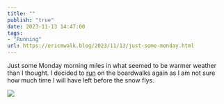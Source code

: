 ```yaml
---
title: ""
publish: "true"
date: 2023-11-13 14:47:00
tags:
- "Running"
url: https://ericmwalk.blog/2023/11/13/just-some-monday.html
---
```

Just some Monday morning miles in what seemed to be warmer weather than I thought. I decided to [run](https://strava.com/activities/10213955932) on the boardwalks again as I am not sure how much time I will have left before the snow flys.

![](https://ericmwalk.blog/uploads/2023/19bf49d3-981c-442b-8ba5-ec0ae28145f4.jpg)